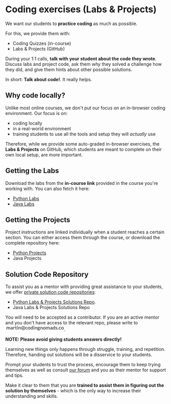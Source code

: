 # Coding exercises (Labs & Projects)

We want our students to **practice coding** as much as possible.

For this, we provide them with:

* Coding Quizzes (in-course)
* Labs & Projects (GitHub)

During your 1:1 calls, **talk with your student about the code they wrote**. Discuss labs and project code, ask them _why_ they solved a challenge how they did, and give them hints about other possible solutions.

In short: **Talk about code!**. It really helps.

## Why code locally?

Unlike most online courses, we don't put our focus on an in-browser coding environment. Our focus is on:

* coding locally
* in a real-world environment
* training students to use all the tools and setup they will _actually_ use

Therefore, while we provide some auto-graded in-browser exercises, the **Labs & Projects** on GitHub, which students are meant to complete on their own local setup, are more important.

## Getting the Labs

Download the labs from the **in-course link** provided in the course you're working with. You can also fetch it here:

* [Python Labs](https://github.com/CodingNomads/python_fundamentals)
* [Java Labs](https://github.com/CodingNomads/online-java-fundamentals)

## Getting the Projects

Project instructions are linked individually when a student reaches a certain section. You can either access them through the course, or download the complete repository here:

* [Python Projects](https://github.com/CodingNomads/python_miniprojects)
* Java Projects

## Solution Code Repository

To assist you as a mentor with providing great assistance to your students, we offer <ins>private solution code repositories</ins>:

* [Python Labs & Projects Solutions Repo](https://github.com/martin-martin/python-fundamentals-solutions).
* Java Labs & Projects Solutions Repo

You will need to be accepted as a contributor. If you are an active mentor and you don't have access to the relevant repo, please write to <img style="display: inline-block;" alt="contact address for martin" src="../images/email_martin.png"/>.

**NOTE: Please avoid giving students answers directly!**

Learning new things only happens through struggle, training, and repetition. Therefore, handing out solutions will be a disservice to your students.

Prompt your students to trust the process, encourage them to keep trying themselves as well as consult [our forum](https://forum.codingnomads.co/) and you as their mentor for support and tips.

Make it clear to them that you are **trained to assist them in figuring out the solution by themselves** - which is the only way to increase their understanding and skills.
